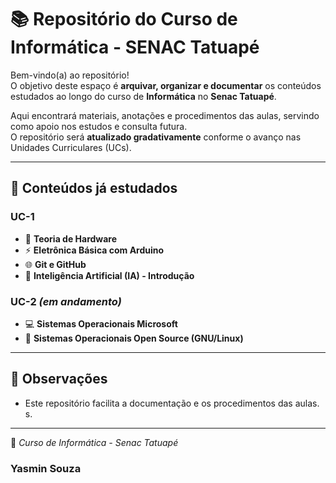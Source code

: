 # 📚 Repositório do Curso de Informática - SENAC Tatuapé

Bem-vindo(a) ao repositório!  
O objetivo deste espaço é **arquivar, organizar e documentar** os conteúdos estudados ao longo do curso de **Informática** no **Senac Tatuapé**.  

Aqui encontrará materiais, anotações e procedimentos das aulas, servindo como apoio nos estudos e consulta futura.  
O repositório será **atualizado gradativamente** conforme o avanço nas Unidades Curriculares (UCs).  

---

## 📖 Conteúdos já estudados

### UC-1
- 🔧 **Teoria de Hardware**  
- ⚡ **Eletrônica Básica com Arduino**  
- 🌐 **Git e GitHub**  
- 🤖 **Inteligência Artificial (IA) - Introdução**  

### UC-2 *(em andamento)*
- 💻 **Sistemas Operacionais Microsoft**  
- 🐧 **Sistemas Operacionais Open Source (GNU/Linux)**  

---

## 📌 Observações
- Este repositório facilita a documentação e os procedimentos das aulas.  s.  
---


📍 *Curso de Informática - Senac Tatuapé*  


### Yasmin Souza

